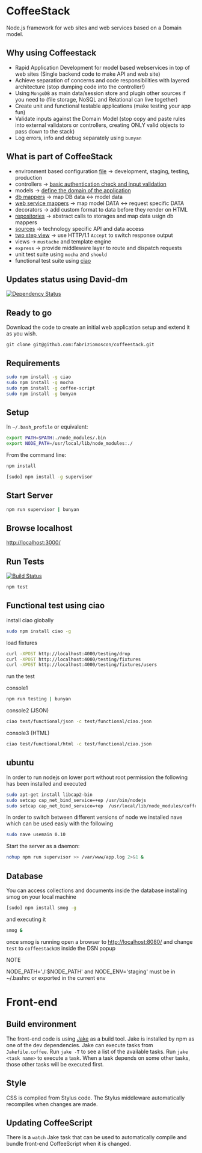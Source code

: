CoffeeStack
===========

Node.js framework for web sites and web services based on a Domain model. 

Why using Coffeestack
---------------------
* Rapid Application Development for model based webservices in top of web sites (Single backend code to make API and web site)
* Achieve separation of concerns and code responsibilities with layered architecture (stop dumping code into the controller!)
* Using `MongoDB` as main data/session store and plugin other sources if you need to (file storage, NoSQL and Relational can live together)
* Create unit and functional testable applications (make testing your app fun)
* Validate inputs against the Domain Model (stop copy and paste rules into external validators or controllers, creating ONLY valid objects to pass down to the stack)
* Log errors, info and debug separately using `bunyan`

What is part of CoffeeStack
---------------------------
* environment based configuration [file](https://github.com/fabriziomoscon/coffeestack/blob/master/src/server/config.coffee) -> development, staging, testing, production
* controllers -> [basic authentication check and input validation](https://github.com/fabriziomoscon/coffeestack/blob/master/src/controller/User.coffee) 
* models -> [define the domain of the application](https://github.com/fabriziomoscon/coffeestack/blob/master/src/model/User.coffee)
* [db mappers](https://github.com/fabriziomoscon/coffeestack/blob/master/src/mapper/User.coffee) -> map DB data <-> model data
* [web service mappers](https://github.com/fabriziomoscon/coffeestack/blob/master/src/mapper/api/User.coffee) -> map model DATA <-> request specific DATA
* decorators -> add custom format to data before they render on HTML
* [repositories](https://github.com/fabriziomoscon/coffeestack/blob/master/src/repository/User.coffee) -> abstract calls to storages and map data usign db mappers
* [sources](https://github.com/fabriziomoscon/coffeestack/blob/master/src/source/mongo/User.coffee) -> technology specific API and data access 
* [two step view](https://github.com/fabriziomoscon/coffeestack/blob/master/view/twostep/user/create.coffee) -> use HTTP/1.1 `Accept` to switch response output 
* views -> `mustache` and template engine 
* `express` -> provide middleware layer to route and dispatch requests
* unit test suite using `mocha` and `should`
* functional test suite using [ciao](https://github.com/fabriziomoscon/coffeestack/blob/master/test/functional/json/user/create/success.coffee)


Updates status using David-dm
-----------------------------

[![Dependency Status](https://david-dm.org/fabriziomoscon/coffeestack.png)](https://david-dm.org/fabriziomoscon/coffeestack)

Ready to go
-----------

Download the code to create an initial web application setup and extend it as you wish.

```
git clone git@github.com:fabriziomoscon/coffeestack.git
```

Requirements
------------

```bash
sudo npm install -g ciao
sudo npm install -g mocha
sudo npm install -g coffee-script
sudo npm install -g bunyan
```

Setup
-----

In `~/.bash_profile` or equivalent:

```bash
export PATH=$PATH:./node_modules/.bin
export NODE_PATH=/usr/local/lib/node_modules:./
```

From the command line:

```bash
npm install
```

```bash
[sudo] npm install -g supervisor
```

Start Server
------------

```bash
npm run supervisor | bunyan
```

Browse localhost
-------------

[http://localhost:3000/](http://localhost:3000/)


Run Tests
---------

[![Build Status](https://travis-ci.org/fabriziomoscon/coffeestack.png?branch=master)](https://travis-ci.org/fabriziomoscon/coffeestack)

```bash
npm test
```

Functional test using ciao
--------------------------

install ciao globally
```bash
sudo npm install ciao -g
```

load fixtures
```bash
curl -XPOST http://localhost:4000/testing/drop
curl -XPOST http://localhost:4000/testing/fixtures
curl -XPOST http://localhost:4000/testing/fixtures/users
```

run the test

console1
```bash
npm run testing | bunyan
```

console2 (JSON)
```bash
ciao test/functional/json -c test/functional/ciao.json
```

console3 (HTML)
```bash
ciao test/functional/html -c test/functional/ciao.json
```

ubuntu
------

In order to run nodejs on lower port without root permission the following has been installed and executed
```bash
sudo apt-get install libcap2-bin
sudo setcap cap_net_bind_service=+ep /usr/bin/nodejs
sudo setcap cap_net_bind_service=+ep  /usr/local/lib/node_modules/coffee-script/bin/coffee
```

In order to switch between different versions of node we installed nave which can be used easly with the following
```bash
sudo nave usemain 0.10
```

Start the server as a daemon:

```bash
nohup npm run supervisor >> /var/www/app.log 2>&1 &
```

Database
--------

You can access collections and documents inside the database installing smog on your local machine

```bash
[sudo] npm install smog -g
```

and executing it
```bash
smog &
```

once smog is running open a browser to [http://localhost:8080/](http://localhost:8080/) and change `test` to `coffeestackDB` inside the DSN popup

NOTE

NODE_PATH='./:$NODE_PATH' and NODE_ENV='staging' must be in ~/.bashrc or exported in the current env

# Front-end

## Build environment

The front-end code is using [Jake] as a build tool.
Jake is installed by npm as one of the dev dependencies.
Jake can execute tasks from `Jakefile.coffee`.
Run `jake -T` to see a list of the available tasks.
Run `jake <task name>` to execute a task.
When a task depends on some other tasks,
those other tasks will be executed first.

## Style

CSS is compiled from Stylus code.
The Stylus middleware automatically recompiles
when changes are made.

## Updating CoffeeScript

There is a `watch` Jake task
that can be used to automatically
compile and bundle front-end CoffeeScript
when it is changed.

[jake]: https://github.com/mde/jake
